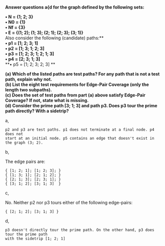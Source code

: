 **Answer questions a{d for the graph defined by the following sets:**

**• N = {1; 2; 3}** <br>
**• N0 = {1}** <br>
**• Nf = {3}** <br>
**• E = {(1; 2); (1; 3); (2; 1); (2; 3); (3; 1)}** <br>
Also consider the following (candidate) paths:**<br>
**• p1 = [1; 2; 3; 1]** <br>
**• p2 = [1; 3; 1; 2; 3]** <br>
**• p3 = [1; 2; 3; 1; 2; 1; 3]** <br>
**• p4 = [2; 3; 1; 3]** <br>
**• p5 = [1; 2; 3; 2; 3] ** <br>

**(a) Which of the listed paths are test paths? For any path that is not a test path, explain
why not.** <br>
**(b) List the eight test requirements for Edge-Pair Coverage (only the length two subpaths).**<br>
**(c) Does the set of test paths from part (a) above satisfy Edge-Pair Coverage? If not, state
what is missing.**<br>
**(d) Consider the prime path [3; 1; 3] and path p3. Does p3 tour the prime path directly?
With a sidetrip?**

a, 
```
p2 and p3 are test paths. p1 does not terminate at a final node. p4 does not
start at an initial node. p5 contains an edge that doesn't exist in the graph (3; 2).
```

b,

The edge pairs are:
```
{ [1; 2; 1]; [1; 2; 3]; }
{ [1; 3; 1]; [2; 1; 2]; }
{ [2; 1; 3]; [2; 3; 1]; }
{ [3; 1; 2]; [3; 1; 3]  }
```
c,

No. Neither p2 nor p3 tours either of the following edge-pairs:
```
{ [2; 1; 2]; [3; 1; 3] }
```

d,
```
p3 doesn't directly tour the prime path. On the other hand, p3 does tour the prime path
with the sidetrip [1; 2; 1]



